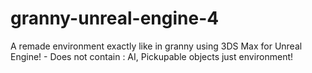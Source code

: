 # granny-unreal-engine-4
A remade environment exactly like in granny using 3DS Max for Unreal Engine! - Does not contain : AI, Pickupable objects just environment!
